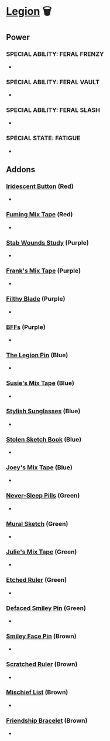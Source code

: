 # [Legion](<https://deadbydaylight.wiki.gg/wiki/Frank,_Julie,_Susie,_Joey>) 🗑️

## Power

### SPECIAL ABILITY: FERAL FRENZY

-


### SPECIAL ABILITY: FERAL VAULT

-


### SPECIAL ABILITY: FERAL SLASH

-


### SPECIAL STATE: FATIGUE

-


## Addons

### [Iridescent Button](<https://deadbydaylight.wiki.gg/wiki/Iridescent_Button>) (Red)

-


### [Fuming Mix Tape](<https://deadbydaylight.wiki.gg/wiki/Fuming_Mix_Tape>) (Red)

-


### [Stab Wounds Study](<https://deadbydaylight.wiki.gg/wiki/Stab_Wounds_Study>) (Purple)

-


### [Frank's Mix Tape](<https://deadbydaylight.wiki.gg/wiki/Frank%27s_Mix_Tape>) (Purple)

-


### [Filthy Blade](<https://deadbydaylight.wiki.gg/wiki/Filthy_Blade>) (Purple)

-


### [BFFs](<https://deadbydaylight.wiki.gg/wiki/BFFs>) (Purple)

-


### [The Legion Pin](<https://deadbydaylight.wiki.gg/wiki/The_Legion_Pin>) (Blue)

-


### [Susie's Mix Tape](<https://deadbydaylight.wiki.gg/wiki/Susie%27s_Mix_Tape>) (Blue)

-


### [Stylish Sunglasses](<https://deadbydaylight.wiki.gg/wiki/Stylish_Sunglasses>) (Blue)

-


### [Stolen Sketch Book](<https://deadbydaylight.wiki.gg/wiki/Stolen_Sketch_Book>) (Blue)

-


### [Joey's Mix Tape](<https://deadbydaylight.wiki.gg/wiki/Joey%27s_Mix_Tape>) (Blue)

-


### [Never-Sleep Pills](<https://deadbydaylight.wiki.gg/wiki/Never-Sleep_Pills>) (Green)

-


### [Mural Sketch](<https://deadbydaylight.wiki.gg/wiki/Mural_Sketch>) (Green)

-


### [Julie's Mix Tape](<https://deadbydaylight.wiki.gg/wiki/Julie%27s_Mix_Tape>) (Green)

-


### [Etched Ruler](<https://deadbydaylight.wiki.gg/wiki/Etched_Ruler>) (Green)

-


### [Defaced Smiley Pin](<https://deadbydaylight.wiki.gg/wiki/Defaced_Smiley_Pin>) (Green)

-


### [Smiley Face Pin](<https://deadbydaylight.wiki.gg/wiki/Smiley_Face_Pin>) (Brown)

-


### [Scratched Ruler](<https://deadbydaylight.wiki.gg/wiki/Scratched_Ruler>) (Brown)

-


### [Mischief List](<https://deadbydaylight.wiki.gg/wiki/Mischief_List>) (Brown)

-


### [Friendship Bracelet](<https://deadbydaylight.wiki.gg/wiki/Friendship_Bracelet>) (Brown)

-
